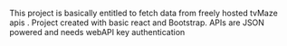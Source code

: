This project is basically entitled to fetch data from freely hosted tvMaze apis . 
Project created with basic react and Bootstrap.
APIs are JSON powered and needs webAPI key authentication
